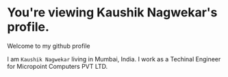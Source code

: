 

# You're viewing Kaushik Nagwekar's profile.

 Welcome to my github profile

  I am `Kaushik Nagwekar` living in Mumbai, India. I work as a Techinal Engineer for Micropoint Computers PVT LTD.